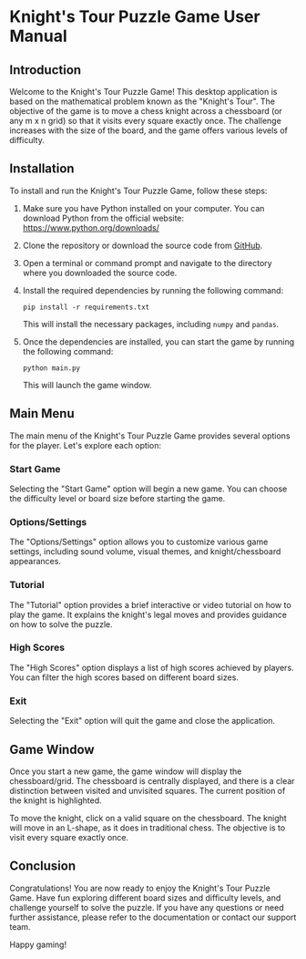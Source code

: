 # Knight's Tour Puzzle Game User Manual

## Introduction

Welcome to the Knight's Tour Puzzle Game! This desktop application is based on the mathematical problem known as the "Knight's Tour". The objective of the game is to move a chess knight across a chessboard (or any m x n grid) so that it visits every square exactly once. The challenge increases with the size of the board, and the game offers various levels of difficulty.

## Installation

To install and run the Knight's Tour Puzzle Game, follow these steps:

1. Make sure you have Python installed on your computer. You can download Python from the official website: https://www.python.org/downloads/

2. Clone the repository or download the source code from [GitHub](https://github.com/your-repository-link).

3. Open a terminal or command prompt and navigate to the directory where you downloaded the source code.

4. Install the required dependencies by running the following command:

   ```
   pip install -r requirements.txt
   ```

   This will install the necessary packages, including `numpy` and `pandas`.

5. Once the dependencies are installed, you can start the game by running the following command:

   ```
   python main.py
   ```

   This will launch the game window.

## Main Menu

The main menu of the Knight's Tour Puzzle Game provides several options for the player. Let's explore each option:

### Start Game

Selecting the "Start Game" option will begin a new game. You can choose the difficulty level or board size before starting the game.

### Options/Settings

The "Options/Settings" option allows you to customize various game settings, including sound volume, visual themes, and knight/chessboard appearances.

### Tutorial

The "Tutorial" option provides a brief interactive or video tutorial on how to play the game. It explains the knight's legal moves and provides guidance on how to solve the puzzle.

### High Scores

The "High Scores" option displays a list of high scores achieved by players. You can filter the high scores based on different board sizes.

### Exit

Selecting the "Exit" option will quit the game and close the application.

## Game Window

Once you start a new game, the game window will display the chessboard/grid. The chessboard is centrally displayed, and there is a clear distinction between visited and unvisited squares. The current position of the knight is highlighted.

To move the knight, click on a valid square on the chessboard. The knight will move in an L-shape, as it does in traditional chess. The objective is to visit every square exactly once.

## Conclusion

Congratulations! You are now ready to enjoy the Knight's Tour Puzzle Game. Have fun exploring different board sizes and difficulty levels, and challenge yourself to solve the puzzle. If you have any questions or need further assistance, please refer to the documentation or contact our support team.

Happy gaming!